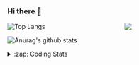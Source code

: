 ### Hi there 👋

<!--
**tao8687/tao8687** is a ✨ _special_ ✨ repository because its `README.md` (this file) appears on your GitHub profile.

Here are some ideas to get you started:

- 🔭 I’m currently working on ...
- 🌱 I’m currently learning ...
- 👯 I’m looking to collaborate on ...
- 🤔 I’m looking for help with ...
- 💬 Ask me about ...
- 📫 How to reach me: ...
- 😄 Pronouns: ...
- ⚡ Fun fact: ...
-->

<img align='right' src="https://media.giphy.com/media/M9gbBd9nbDrOTu1Mqx/giphy.gif" width="240">

  
![Top Langs](https://github-readme-stats.vercel.app/api/top-langs/?username=tao8687&layout=compact&title_color=23238E&text_color=A67D3D)

![Anurag's github stats](https://github-readme-stats.vercel.app/api?username=tao8687&show_icons=true&&text_color=A67D3D&title_color=23238E&show_icons=false&count_private=true&hide=stars)

<details>
  <summary>:zap: Coding Stats</summary>
  <br>
    
<!--START_SECTION:waka-->
![Code Time](http://img.shields.io/badge/Code%20Time-1%2C937%20hrs%2043%20mins-blue)

![Profile Views](http://img.shields.io/badge/Profile%20Views-0-blue)

**🐱 My GitHub Data** 

> 📦 1.5 MB Used in GitHub's Storage 
 > 
> 🚫 Not Opted to Hire
 > 
> 📜 62 Public Repositories 
 > 
> 🔑 24 Private Repositories 
 > 
**I'm an Early 🐤** 

```text
🌞 Morning                1684 commits        ██████████████████████░░░   88.77 % 
🌆 Daytime                90 commits          █░░░░░░░░░░░░░░░░░░░░░░░░   04.74 % 
🌃 Evening                119 commits         ██░░░░░░░░░░░░░░░░░░░░░░░   06.27 % 
🌙 Night                  4 commits           ░░░░░░░░░░░░░░░░░░░░░░░░░   00.21 % 
```
📅 **I'm Most Productive on Wednesday** 

```text
Monday                   272 commits         ████░░░░░░░░░░░░░░░░░░░░░   14.34 % 
Tuesday                  258 commits         ███░░░░░░░░░░░░░░░░░░░░░░   13.60 % 
Wednesday                329 commits         ████░░░░░░░░░░░░░░░░░░░░░   17.34 % 
Thursday                 253 commits         ███░░░░░░░░░░░░░░░░░░░░░░   13.34 % 
Friday                   269 commits         ████░░░░░░░░░░░░░░░░░░░░░   14.18 % 
Saturday                 263 commits         ███░░░░░░░░░░░░░░░░░░░░░░   13.86 % 
Sunday                   253 commits         ███░░░░░░░░░░░░░░░░░░░░░░   13.34 % 
```


📊 **This Week I Spent My Time On** 

```text
🕑︎ Time Zone: Asia/Shanghai

💬 Programming Languages: 
YAML                     5 hrs 1 min         ████████░░░░░░░░░░░░░░░░░   30.78 % 
C++                      4 hrs 1 min         ██████░░░░░░░░░░░░░░░░░░░   24.72 % 
Markdown                 2 hrs 9 mins        ███░░░░░░░░░░░░░░░░░░░░░░   13.28 % 
Other                    1 hr 18 mins        ██░░░░░░░░░░░░░░░░░░░░░░░   08.03 % 
reStructuredText         58 mins             ██░░░░░░░░░░░░░░░░░░░░░░░   06.01 % 

🔥 Editors: 
VS Code                  16 hrs 18 mins      █████████████████████████   100.00 % 

🐱‍💻 Projects: 
LIO-SAM                  7 hrs 2 mins        ███████████░░░░░░░░░░░░░░   43.13 % 
tami_ws                  2 hrs 32 mins       ████░░░░░░░░░░░░░░░░░░░░░   15.63 % 
cartographer_ros         1 hr 12 mins        ██░░░░░░░░░░░░░░░░░░░░░░░   07.39 % 
andino                   1 hr 11 mins        ██░░░░░░░░░░░░░░░░░░░░░░░   07.36 % 
Occupancy-SLAM           1 hr 11 mins        ██░░░░░░░░░░░░░░░░░░░░░░░   07.32 % 

💻 Operating System: 
Linux                    16 hrs 18 mins      █████████████████████████   100.00 % 
```

**I Mostly Code in C++** 

```text
C++                      11 repos            ████████░░░░░░░░░░░░░░░░░   32.35 % 
Python                   9 repos             ███████░░░░░░░░░░░░░░░░░░   26.47 % 
JavaScript               2 repos             █░░░░░░░░░░░░░░░░░░░░░░░░   05.88 % 
Batchfile                1 repo              █░░░░░░░░░░░░░░░░░░░░░░░░   02.94 % 
HTML                     1 repo              █░░░░░░░░░░░░░░░░░░░░░░░░   02.94 % 
```



**Timeline**

![Lines of Code chart](https://raw.githubusercontent.com/tao8687/tao8687/master/assets/bar_graph.png)


 Last Updated on 22/03/2025 01:43:47 UTC
<!--END_SECTION:waka-->
</details>
